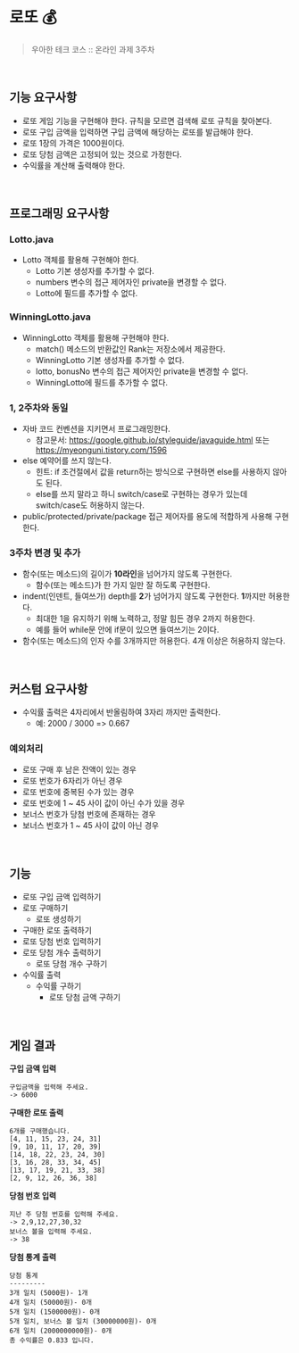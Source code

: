# 로또 💰

> 우아한 테크 코스 :: 온라인 과제 3주차

&nbsp;

## 기능 요구사항

- 로또 게임 기능을 구현해야 한다. 규칙을 모르면 검색해 로또 규칙을 찾아본다.
- 로또 구입 금액을 입력하면 구입 금액에 해당하는 로또를 발급해야 한다.
- 로또 1장의 가격은 1000원이다.
- 로또 당첨 금액은 고정되어 있는 것으로 가정한다.
- 수익률을 계산해 출력해야 한다.

&nbsp;

## 프로그래밍 요구사항

### Lotto.java

- Lotto 객체를 활용해 구현해야 한다.
    + Lotto 기본 생성자를 추가할 수 없다.
    + numbers 변수의 접근 제어자인 private을 변경할 수 없다.
    + Lotto에 필드를 추가할 수 없다.

### WinningLotto.java

- WinningLotto 객체를 활용해 구현해야 한다.
    + match() 메소드의 반환값인 Rank는 저장소에서 제공한다.
    + WinningLotto 기본 생성자를 추가할 수 없다.
    + lotto, bonusNo 변수의 접근 제어자인 private을 변경할 수 없다.
    + WinningLotto에 필드를 추가할 수 없다.

### 1, 2주차와 동일

- 자바 코드 컨벤션을 지키면서 프로그래밍한다.
    + 참고문서: https://google.github.io/styleguide/javaguide.html 또는 https://myeonguni.tistory.com/1596
- else 예약어를 쓰지 않는다.
    + 힌트: if 조건절에서 값을 return하는 방식으로 구현하면 else를 사용하지 않아도 된다.
    + else를 쓰지 말라고 하니 switch/case로 구현하는 경우가 있는데 switch/case도 허용하지 않는다.
- public/protected/private/package 접근 제어자를 용도에 적합하게 사용해 구현한다.

### 3주차 변경 및 추가

- 함수(또는 메소드)의 길이가 **10라인**을 넘어가지 않도록 구현한다.
    + 함수(또는 메소드)가 한 가지 일만 잘 하도록 구현한다.
- indent(인덴트, 들여쓰가) depth를 **2**가 넘어가지 않도록 구현한다. **1**까지만 허용한다.
    + 최대한 1을 유지하기 위해 노력하고, 정말 힘든 경우 2까지 허용한다.
    + 예를 들어 while문 안에 if문이 있으면 들여쓰기는 2이다.
- 함수(또는 메소드)의 인자 수를 3개까지만 허용한다. 4개 이상은 허용하지 않는다.

&nbsp;

## 커스텀 요구사항

- 수익률 출력은 4자리에서 반올림하여 3자리 까지만 출력한다. 
    + 예: 2000 / 3000 => 0.667

### 예외처리

- 로또 구매 후 남은 잔액이 있는 경우
- 로또 번호가 6자리가 아닌 경우
- 로또 번호에 중복된 수가 있는 경우
- 로또 번호에 1 ~ 45 사이 값이 아닌 수가 있을 경우
- 보너스 번호가 당첨 번호에 존재하는 경우
- 보너스 번호가 1 ~ 45 사이 값이 아닌 경우

&nbsp;

## 기능

- 로또 구입 금액 입력하기
- 로또 구매하기
    + 로또 생성하기
- 구매한 로또 출력하기
- 로또 당첨 번호 입력하기
- 로또 당첨 개수 출력하기
    + 로또 당첨 개수 구하기
- 수익률 출력
    + 수익률 구하기
        * 로또 당첨 금액 구하기

&nbsp;

## 게임 결과

**구입 금액 입력**
```
구입금액을 입력해 주세요.
-> 6000
```

**구매한 로또 출력**
```
6개를 구매했습니다.
[4, 11, 15, 23, 24, 31]
[9, 10, 11, 17, 20, 39]
[14, 18, 22, 23, 24, 30]
[3, 16, 28, 33, 34, 45]
[13, 17, 19, 21, 33, 38]
[2, 9, 12, 26, 36, 38]
```

**당첨 번호 입력**
```
지난 주 당첨 번호를 입력해 주세요.
-> 2,9,12,27,30,32
보너스 볼을 입력해 주세요.
-> 38
```

**당첨 통계 출력**
```
당첨 통계
---------
3개 일치 (5000원)- 1개
4개 일치 (50000원)- 0개
5개 일치 (1500000원)- 0개
5개 일치, 보너스 볼 일치 (30000000원)- 0개
6개 일치 (2000000000원)- 0개
총 수익률은 0.833 입니다.
```
